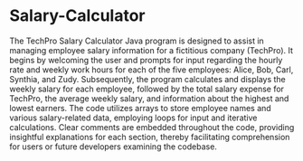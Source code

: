 # Salary-Calculator
The TechPro Salary Calculator Java program is designed to assist in managing employee salary information for a fictitious company (TechPro). 
It begins by welcoming the user and prompts for input regarding the hourly rate and weekly work hours for each of the five employees: Alice, Bob, Carl, Synthia, and Zudy. Subsequently, the program calculates and displays the weekly salary for each employee, followed by the total salary expense for TechPro, the average weekly salary, and information about the highest and lowest earners. The code utilizes arrays to store employee names and various salary-related data, employing loops for input and iterative calculations. Clear comments are embedded throughout the code, providing insightful explanations for each section, thereby facilitating comprehension for users or future developers examining the codebase.
